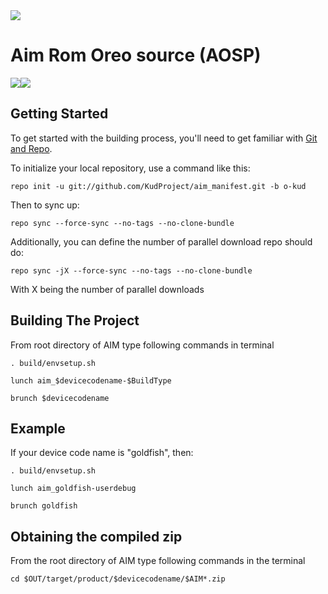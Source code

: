 <img src="https://raw.githubusercontent.com/AIMROM/manifest/N/logo.png">

Aim Rom Oreo source (AOSP)
========

[![](https://github.com/AIMROM/manifest/raw/o/gplus.png)](https://plus.google.com/communities/111507505190229665939)[![](https://github.com/AIMROM/manifest/raw/o/tg.png)](https://t.me/joinchat/AAAAAEGlvThIxMq8yPB1JA)

Getting Started
---------------

To get started with the building process, you'll need to get familiar with [Git and Repo](http://source.android.com/source/using-repo.html).

To initialize your local repository, use a command like this:

    repo init -u git://github.com/KudProject/aim_manifest.git -b o-kud

Then to sync up:

    repo sync --force-sync --no-tags --no-clone-bundle

Additionally, you can define the number of parallel download repo should do:

    repo sync -jX --force-sync --no-tags --no-clone-bundle

With X being the number of parallel downloads

 Building The Project
 ----------------------------------

From root directory of AIM type following commands in terminal

	. build/envsetup.sh
   
    lunch aim_$devicecodename-$BuildType
   
	brunch $devicecodename

Example
---------------

If your device code name is "goldfish", then:

	. build/envsetup.sh

    lunch aim_goldfish-userdebug

	brunch goldfish

Obtaining the compiled zip
----------------------------------------------

From the root directory of AIM type following commands in the terminal

	cd $OUT/target/product/$devicecodename/$AIM*.zip
